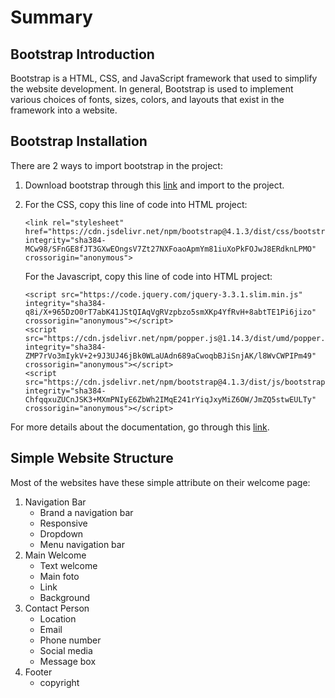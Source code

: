 # Summary

## Bootstrap Introduction

Bootstrap is a HTML, CSS, and JavaScript framework that used to simplify the website development. In general, Bootstrap is used to implement various choices of fonts, sizes, colors, and layouts that exist in the framework into a website.

## Bootstrap Installation

There are 2 ways to import bootstrap in the project:

1. Download bootstrap through this [link](https://github.com/twbs/bootstrap/releases/download/v4.1.3/bootstrap-4.1.3-dist.zip) and import to the project.
2. For the CSS, copy this line of code into HTML project:

   ```
   <link rel="stylesheet" href="https://cdn.jsdelivr.net/npm/bootstrap@4.1.3/dist/css/bootstrap.min.css" integrity="sha384-MCw98/SFnGE8fJT3GXwEOngsV7Zt27NXFoaoApmYm81iuXoPkFOJwJ8ERdknLPMO" crossorigin="anonymous">
   ```

   For the Javascript, copy this line of code into HTML project:

   ```
   <script src="https://code.jquery.com/jquery-3.3.1.slim.min.js" integrity="sha384-q8i/X+965DzO0rT7abK41JStQIAqVgRVzpbzo5smXKp4YfRvH+8abtTE1Pi6jizo" crossorigin="anonymous"></script>
   <script src="https://cdn.jsdelivr.net/npm/popper.js@1.14.3/dist/umd/popper.min.js" integrity="sha384-ZMP7rVo3mIykV+2+9J3UJ46jBk0WLaUAdn689aCwoqbBJiSnjAK/l8WvCWPIPm49" crossorigin="anonymous"></script>
   <script src="https://cdn.jsdelivr.net/npm/bootstrap@4.1.3/dist/js/bootstrap.min.js" integrity="sha384-ChfqqxuZUCnJSK3+MXmPNIyE6ZbWh2IMqE241rYiqJxyMiZ6OW/JmZQ5stwEULTy" crossorigin="anonymous"></script>
   ```

For more details about the documentation, go through this [link](https://getbootstrap.com/docs/4.1/getting-started/introduction/).

## Simple Website Structure

Most of the websites have these simple attribute on their welcome page:

1. Navigation Bar
   - Brand a navigation bar
   - Responsive
   - Dropdown
   - Menu navigation bar
2. Main Welcome
   - Text welcome
   - Main foto
   - Link
   - Background
3. Contact Person
   - Location
   - Email
   - Phone number
   - Social media
   - Message box
4. Footer
   - copyright
